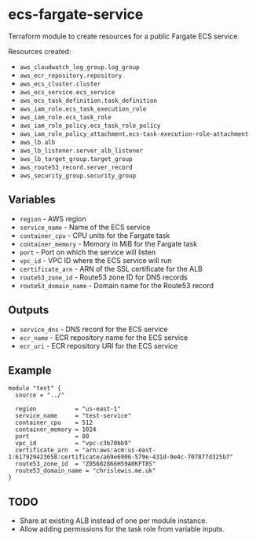 # ecs-fargate-service

Terraform module to create resources for a public Fargate ECS service.

Resources created:

* `aws_cloudwatch_log_group.log_group`
* `aws_ecr_repository.repository`
* `aws_ecs_cluster.cluster`
* `aws_ecs_service.ecs_service`
* `aws_ecs_task_definition.task_definition`
* `aws_iam_role.ecs_task_execution_role`
* `aws_iam_role.ecs_task_role`
* `aws_iam_role_policy.ecs_task_role_policy`
* `aws_iam_role_policy_attachment.ecs-task-execution-role-attachment`
* `aws_lb.alb`
* `aws_lb_listener.server_alb_listener`
* `aws_lb_target_group.target_group`
* `aws_route53_record.server_record`
* `aws_security_group.security_group`


## Variables

* `region` - AWS region
* `service_name` - Name of the ECS service
* `container_cpu` - CPU units for the Fargate task
* `container_memory` - Memory in MiB for the Fargate task
* `port` - Port on which the service will listen
* `vpc_id` - VPC ID where the ECS service will run
* `certificate_arn` - ARN of the SSL certificate for the ALB
* `route53_zone_id` - Route53 zone ID for DNS records
* `route53_domain_name` - Domain name for the Route53 record


## Outputs

* `service_dns` - DNS record for the ECS service
* `ecr_name` - ECR repository name for the ECS service
* `ecr_uri` - ECR repository URI for the ECS service


## Example

```hcl
module "test" {
  source = "../"

  region           = "us-east-1"
  service_name     = "test-service"
  container_cpu    = 512
  container_memory = 1024
  port             = 80
  vpc_id           = "vpc-c3b70bb9"
  certificate_arn  = "arn:aws:acm:us-east-1:617929423658:certificate/a69e6906-579e-431d-9e4c-707877d325b7"
  route53_zone_id  = "Z05682866H59A0KFT8S"
  route53_domain_name = "chrislewis.me.uk"
}
```

## TODO

* Share at existing ALB instead of one per module instance.
* Allow adding permissions for the task role from variable inputs.
